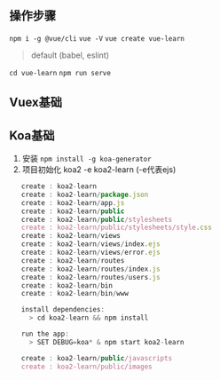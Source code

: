 ## 操作步骤
`npm i -g @vue/cli`
`vue -V`
`vue create vue-learn`
> default (babel, eslint)

`cd vue-learn`
`npm run serve`

## Vuex基础

## Koa基础
1. 安装 `npm install -g koa-generator`
2. 项目初始化 koa2 -e koa2-learn  (-e代表ejs)

```js
   create : koa2-learn
   create : koa2-learn/package.json
   create : koa2-learn/app.js
   create : koa2-learn/public
   create : koa2-learn/public/stylesheets
   create : koa2-learn/public/stylesheets/style.css
   create : koa2-learn/views
   create : koa2-learn/views/index.ejs
   create : koa2-learn/views/error.ejs
   create : koa2-learn/routes
   create : koa2-learn/routes/index.js
   create : koa2-learn/routes/users.js
   create : koa2-learn/bin
   create : koa2-learn/bin/www

   install dependencies:
     > cd koa2-learn && npm install

   run the app:
     > SET DEBUG=koa* & npm start koa2-learn

   create : koa2-learn/public/javascripts
   create : koa2-learn/public/images
```
